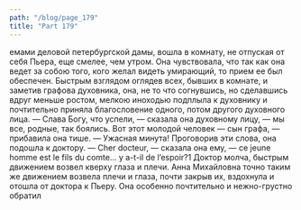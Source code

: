 ```yaml
---
path: "/blog/page_179"
title: "Part 179"
---
```


емами деловой петербургской дамы, вошла в комнату, не отпуская от себя Пьера, еще смелее, чем утром. Она чувствовала, что так как она ведет за собою того, кого желал видеть умирающий, то прием ее был обеспечен. Быстрым взглядом оглядев всех, бывших в комнате, и заметив графова духовника, она, не то что согнувшись, но сделавшись вдруг меньше ростом, мелкою иноходью подплыла к духовнику и почтительно приняла благословение одного, потом другого духовного лица.
— Слава Богу, что успели, — сказала она духовному лицу, — мы все, родные, так боялись. Вот этот молодой человек — сын графа, — прибавила она тише. — Ужасная минута!
Проговорив эти слова, она подошла к доктору.
— Cher docteur, — сказала она ему, — ce jeune homme est le fils du comte... y a-t-il de l’espoir?1
Доктор молча, быстрым движением возвел кверху глаза и плечи. Анна Михайловна точно таким же движением возвела плечи и глаза, почти закрыв их, вздохнула и отошла от доктора к Пьеру. Она особенно почтительно и нежно-грустно обратил
